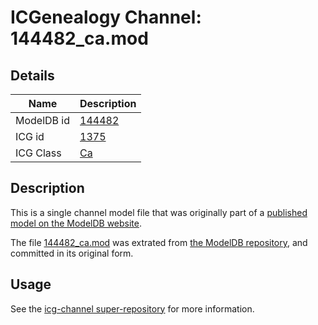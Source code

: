 # ICGenealogy Channel: 144482\_ca.mod

## Details

Name | Description
---- | -----------
ModelDB id | [144482](http://senselab.med.yale.edu/ModelDB/ShowModel.cshtml?model=144482)
ICG id | [1375](http://icg.neurotheory.ox.ac.uk/channels/3/1375)
ICG Class | [Ca](http://icg.neurotheory.ox.ac.uk/channels/3)

## Description

This is a single channel model file that was originally part of a [published model on the ModelDB website](http://senselab.med.yale.edu/mModelDB/ShowModel.cshtml?model=144482).

The file [144482\_ca.mod](144482_ca.mod) was extrated from [the ModelDB repository](http://senselab.med.yale.edu/ModelDB/ShowModel.cshtml?model=144482), and committed in its original form.

## Usage

See the [icg-channel super-repository](https://github.com/icgenealogy/icg-channels) for more information.